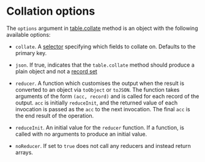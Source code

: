 # Collation options

The `options` argument in [table.collate](./table.md#collate) method is an object with the following available options:

* `collate`. A [selector](./selector.md) specifying which fields to collate on. Defaults to the primary key.

* `json`. If true, indicates that the `table.collate` method should produce a plain object and not a [record set](./record-set.md)

* `reducer`. A function which customises the output when the result is converted to an object via `toObject` or `toJSON`. The function
  takes arguments of the form `(acc, record)` and is called for each record of the output. `acc` is initially `reduceInit`, and the returned value
  of each invocation is passed as the `acc` to the next invocation. The final `acc` is the end result of the operation.

* `reduceInit`. An initial value for the `reducer` function. If a function, is called with no arguments to produce an initial value.

* `noReducer`. If set to `true` does not call any reducers and instead return arrays.

